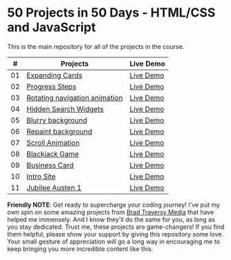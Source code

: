 # 50 Projects in 50 Days - HTML/CSS and JavaScript

This is the main repository for all of the projects in the course.

|  #  | Projects                                                                                                                     | Live Demo                                                                         |
| :-: | --------------------------------------------------------------------------------------------------------------------------- | --------------------------------------------------------------------------------- |
| 01  | [Expanding Cards](https://github.com/Nasirkhan294/expanding-cards) | [Live Demo](https://nasirkhan294.github.io/expanding-cards/)                             
| 02  | [Progress Steps](https://github.com/Nasirkhan294/progress-steps) | [Live Demo](https://nasirkhan294.github.io/progress-steps/)                             
| 03  | [Rotating navigation animation](https://github.com/Nasirkhan294/rotating-nav-animation) | [Live Demo](https://nasirkhan294.github.io/rotating-nav-animation/)                             
| 04  | [Hidden Search Widgets](https://github.com/Nasirkhan294/hidden-search) | [Live Demo](https://nasirkhan294.github.io/hidden-search/)                             
| 05  | [Blurry background](https://github.com/Nasirkhan294/blurry-background) | [Live Demo](https://nasirkhan294.github.io/blurry-background/)                             
| 06  | [Repaint background](https://github.com/Nasirkhan294/repaint-bg) | [Live Demo](https://nasirkhan294.github.io/repaint-bg/) 
| 07  | [Scroll Animation](https://github.com/Nasirkhan294/scroll-animation) | [Live Demo](https://nasirkhan294.github.io/scroll-animation/)                            
| 08  | [Blackjack Game](https://github.com/Nasirkhan294/blackjack-game) | [Live Demo](https://nasirkhan294.github.io/blackjack-game/)                            
| 09  | [Business Card](https://github.com/Nasirkhan294/business-card) | [Live Demo](https://nasirkhan294.github.io/business-card/)                            
| 10  | [Intro Site](https://github.com/Nasirkhan294/intro-site) | [Live Demo](https://nasirkhan294.github.io/intro-site/)                            
| 11  | [Jubilee Austen 1](https://github.com/Nasirkhan294/jubilee-austen-1) | [Live Demo](https://nasirkhan294.github.io/jubilee-austen-1/)                            

**Friendly NOTE**: Get ready to supercharge your coding journey! I've put my own spin on some amazing projects from [Brad Traversy Media](https://bradtraversy/50projects50days) that have helped me immensely. And I know they'll do the same for you, as long as you stay dedicated. Trust me, these projects are game-changers! If you find them helpful, please show your support by giving this repository some love. Your small gesture of appreciation will go a long way in encouraging me to keep bringing you more incredible content like this.
